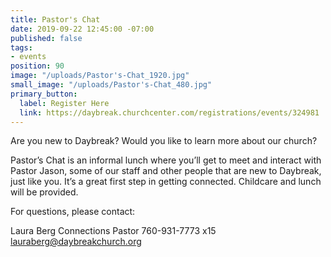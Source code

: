 ```yaml
---
title: Pastor's Chat
date: 2019-09-22 12:45:00 -07:00
published: false
tags:
- events
position: 90
image: "/uploads/Pastor's-Chat_1920.jpg"
small_image: "/uploads/Pastor's-Chat_480.jpg"
primary_button:
  label: Register Here
  link: https://daybreak.churchcenter.com/registrations/events/324981
---
```


Are you new to Daybreak? Would you like to learn more about our church?

Pastor’s Chat is an informal lunch where you’ll get to meet and interact with Pastor Jason, some of our staff and other people that are new to Daybreak, just like you. It’s a great first step in getting connected. Childcare and lunch will be provided.

For questions, please contact:

Laura Berg
Connections Pastor
760-931-7773 x15
[lauraberg@daybreakchurch.org](lauraberg@daybreakchurch.org)